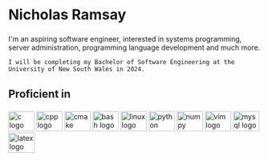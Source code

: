 <h1 align="left">Nicholas Ramsay</h1>

###

<p align="left">
    I'm an aspiring software engineer, interested in systems programming, server administration, programming language development and much more. 

    I will be completing my Bachelor of Software Engineering at the University of New South Wales in 2024.
</p>

###

<h2 align="left">Proficient in</h2>

###

<div align="left">
  <img src="https://cdn.jsdelivr.net/gh/devicons/devicon/icons/c/c-original.svg" height="40" width="52" alt="c logo" />
  <img src="https://cdn.jsdelivr.net/gh/devicons/devicon/icons/cplusplus/cplusplus-original.svg" height="40" width="52" alt="cpp logo" />
  <img src="https://cdn.jsdelivr.net/gh/devicons/devicon/icons/cmake/cmake-original.svg" height="40" width="52" alt="cmake logo" />

  <img src="https://cdn.jsdelivr.net/gh/devicons/devicon/icons/bash/bash-original.svg" height="40" width="52" alt="bash logo" />
  <img src="https://cdn.jsdelivr.net/gh/devicons/devicon/icons/linux/linux-original.svg" height="40" width="52" alt="linux logo" />

  <img src="https://cdn.jsdelivr.net/gh/devicons/devicon/icons/python/python-original.svg" height="40" width="52" alt="python logo" />
  <img src="https://cdn.jsdelivr.net/gh/devicons/devicon/icons/numpy/numpy-original.svg" height="40" width="52" alt="numpy logo" />
  <img src="https://cdn.jsdelivr.net/gh/devicons/devicon/icons/vim/vim-original.svg" height="40" width="52" alt="vim logo" />

  <img src="https://cdn.jsdelivr.net/gh/devicons/devicon/icons/mysql/mysql-original.svg" height="40" width="52" alt="mysql logo" />

  <img src="https://cdn.jsdelivr.net/gh/devicons/devicon/icons/latex/latex-original.svg" height="40" width="52" alt="latex logo" />
</div>

###
